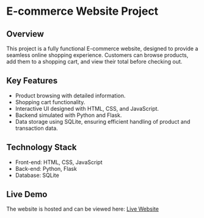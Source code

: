 # E-commerce Website Project

## Overview
This project is a fully functional E-commerce website, designed to provide a seamless online shopping experience. Customers can browse products, add them to a shopping cart, and view their total before checking out.

## Key Features
- Product browsing with detailed information.
- Shopping cart functionality.
- Interactive UI designed with HTML, CSS, and JavaScript.
- Backend simulated with Python and Flask.
- Data storage using SQLite, ensuring efficient handling of product and transaction data.

## Technology Stack
- Front-end: HTML, CSS, JavaScript
- Back-end: Python, Flask
- Database: SQLite

## Live Demo
The website is hosted and can be viewed here: [Live Website](https://your-github-username.github.io/repository-name/)

